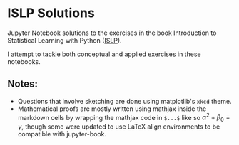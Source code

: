 # ISLP Solutions

Jupyter Notebook solutions to the exercises in the book Introduction to Statistical Learning with Python ([ISLP](https://www.statlearning.com/)).

I attempt to tackle both conceptual and applied exercises in these notebooks.

## Notes:
- Questions that involve sketching are done using matplotlib's `xkcd` theme.
- Mathematical proofs are mostly written using mathjax inside the markdown cells by wrapping the mathjax code in `$...$` like so $\alpha^2 + \beta_0 = \gamma$, though some were updated to use LaTeX align environments to be compatible with jupyter-book.
